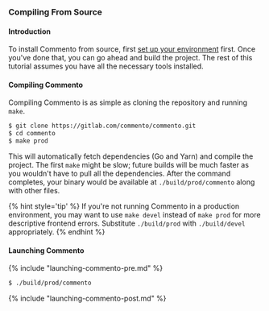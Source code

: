 ### Compiling From Source

#### Introduction

To install Commento from source, first [set up your environment](/contributing/development-environment.md) first. Once you've done that, you can go ahead and build the project. The rest of this tutorial assumes you have all the necessary tools installed.

#### Compiling Commento

Compiling Commento is as simple as cloning the repository and running `make`.

```bash
$ git clone https://gitlab.com/commento/commento.git
$ cd commento
$ make prod
```

This will automatically fetch dependencies (Go and Yarn) and compile the project. The first `make` might be slow; future builds will be much faster as you wouldn't have to pull all the dependencies. After the command completes, your binary would be available at `./build/prod/commento` along with other files.

{% hint style='tip' %}
If you're not running Commento in a production environment, you may want to use `make devel` instead of `make prod` for more descriptive frontend errors. Substitute `./build/prod` with `./build/devel` appropriately.
{% endhint %}

#### Launching Commento

{% include "launching-commento-pre.md" %}

```bash
$ ./build/prod/commento
```

{% include "launching-commento-post.md" %}
